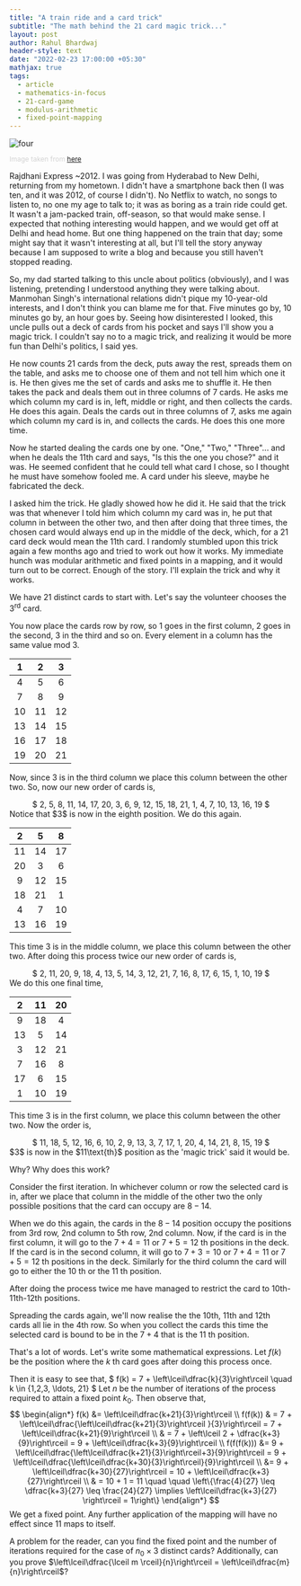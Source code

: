 ```yaml
---
title: "A train ride and a card trick"
subtitle: "The math behind the 21 card magic trick..."
layout: post
author: Rahul Bhardwaj
header-style: text
date: "2022-02-23 17:00:00 +05:30"
mathjax: true
tags:
  - article
  - mathematics-in-focus
  - 21-card-game
  - modulus-arithmetic
  - fixed-point-mapping
---
```


<div>
  <img src="/blog/media/post/2022-02-23-train-ride_img.jpeg" alt="four">
  <!-- <h1 style="margin-top: -20px">Image taken from <a href https://mathsmartinthomas.wordpress.com/2017/01/27/maths-prize-puzzle-27-january-the-21-card-trick//> /h1> -->
  <p style="color:#D3D3D3;font-size:12px;" >Image taken from <a href="https://mathsmartinthomas.wordpress.com/">here</a> </p1>
  <!-- <a href="https://mathsmartinthomas.files.wordpress.com/2015/11/21cards.jpg">here</a> -->

</div>



Rajdhani Express ~2012. I was going from Hyderabad to New Delhi, returning from my hometown. I didn't have a smartphone back then (I was ten, and it was 2012, of course I didn't). No Netflix to watch, no songs to listen to, no one my age to talk to; it was as boring as a train ride could get. It wasn't a jam-packed train, off-season, so that would make sense. I expected that nothing interesting would happen, and we would get off at Delhi and head home. But one thing happened on the train that day; some might say that it wasn't interesting at all, but I'll tell the story anyway because I am supposed to write a blog and because you still haven't stopped reading.

So, my dad started talking to this uncle about politics (obviously), and I was listening, pretending I understood anything they were talking about. Manmohan Singh's international relations didn't pique my 10-year-old interests, and I don't think you can blame me for that. Five minutes go by, 10 minutes go by, an hour goes by. Seeing how disinterested I looked, this uncle pulls out a deck of cards from his pocket and says I'll show you a magic trick. I couldn't say no to a magic trick, and realizing it would be more fun than Delhi's politics, I said yes. 

He now counts 21 cards from the deck, puts away the rest, spreads them on the table, and asks me to choose one of them and not tell him which one it is. He then gives me the set of cards and asks me to shuffle it. He then takes the pack and deals them out in three columns of 7 cards. He asks me which column my card is in, left, middle or right, and then collects the cards. He does this again. Deals the cards out in three columns of 7, asks me again which column my card is in, and collects the cards. He does this one more time.

Now he started dealing the cards one by one. "One," "Two," "Three"... and when he deals the 11th card and says, "Is this the one you chose?" and it was. He seemed confident that he could tell what card I chose, so I thought he must have somehow fooled me. A card under his sleeve, maybe he fabricated the deck. 

I asked him the trick. He gladly showed how he did it. He said that the trick was that whenever I told him which column my card was in, he put that column in between the other two, and then after doing that three times, the chosen card would always end up in the middle of the deck, which, for a 21 card deck would mean the 11th card.
I randomly stumbled upon this trick again a few months ago and tried to work out how it works. My immediate hunch was modular arithmetic and fixed points in a mapping, and it would turn out to be correct.
Enough of the story. I'll explain the trick and why it works.

We have 21 distinct cards to start with. Let's say the volunteer chooses the $3^{\text{rd}}$ card. 

You now place the cards row by row, so 1 goes in the first column, 2 goes in the second, 3 in the third and so on. Every element in a column has the same value $\text{mod}\ 3$.

|  1   |  2   |  3   |
| :--: | :--: | :--: |
|  4   |  5   |  6   |
|  7   |  8   |  9   |
|  10  |  11  |  12  |
|  13  |  14  |  15  |
|  16  |  17  |  18  |
|  19  |  20  |  21  |

Now, since $3$ is in the third column we place this column between the other two. So, now our new order of cards is,
<center>
$
2, 5, 8, 11, 14, 17, 20, 3, 6, 9, 12, 15, 18, 21, 1, 4, 7, 10, 13, 16, 19
$
</center>
Notice that $3$ is now in the eighth position. We do this again.

|  2   |  5   |  8   |
| :--: | :--: | :--: |
|  11  |  14  |  17  |
|  20  |  3   |  6   |
|  9   |  12  |  15  |
|  18  |  21  |  1   |
|  4   |  7   |  10  |
|  13  |  16  |  19  |

This time $3$ is in the middle column, we place this column between the other two. After doing this process twice our new order of cards is,
<center>
$
2, 11, 20, 9, 18, 4, 13, 5, 14, 3, 12, 21, 7, 16, 8, 17, 6, 15, 1, 10, 19
$
</center>
We do this one final time,

|  2   |  11  |  20  |
| :--: | :--: | :--: |
|  9   |  18  |  4   |
|  13  |  5   |  14  |
|  3   |  12  |  21  |
|  7   |  16  |  8   |
|  17  |  6   |  15  |
|  1   |  10  |  19  |

This time $3$ is in the first column, we place this column between the other two. Now the order is, 
<center>
$
11, 18, 5, 12, 16, 6, 10, 2, 9, 13, 3, 7, 17, 1, 20, 4, 14, 21, 8, 15, 19
$
</center>
$3$ is now in the $11\text{th}$ position as the 'magic trick' said it would be.

Why? Why does this work?

Consider the first iteration. In whichever column or row the selected card is in, after we place that column in the middle of the other two the only possible positions that the card can occupy are $8 - 14$.    

When we do this again, the cards in the $8-14$ position occupy the positions from 3rd row, 2nd column to 5th row, 2nd column. Now, if the card is in the first column, it will go to the $7+4 = 11$ or $7+5 = 12$ th positions in the deck. If the card is in the second column, it will go to $7+3 =10$ or $7+4=11$ or $7+5 = 12$ th positions in the deck. Similarly for the third column the card will go to either the $10$ th or the $11$ th position.

After doing the process twice me have managed to restrict the card to 10th-11th-12th positions. 

Spreading the cards again, we'll now realise the the 10th, 11th and 12th cards all lie in the 4th row. So when you collect the cards this time the selected card is bound to be in the $7+4$ that is the $11$ th position.

That's a lot of words. Let's write some mathematical expressions. Let $f(k)$ be the position where the $k$ th card goes after doing this process once.

Then it is easy to see that,
$
f(k) = 7 + \left\lceil\dfrac{k}{3}\right\rceil \quad k \in \{1,2,3, \ldots, 21\}
$
Let $n$ be the number of iterations of the process required to attain a fixed point $k_0$. Then observe that,
$$
\begin{align*}
f(k) &= \left\lceil\dfrac{k+21}{3}\right\rceil \\
f(f(k)) & = 7 + \left\lceil\dfrac{\left\lceil\dfrac{k+21}{3}\right\rceil }{3}\right\rceil 
 = 7 + \left\lceil\dfrac{k+21}{9}\right\rceil \\ 
& = 7 + \left\lceil 2 + \dfrac{k+3}{9}\right\rceil
= 9 + \left\lceil\dfrac{k+3}{9}\right\rceil \\
f(f(f(k))) &= 9 + \left\lceil\dfrac{\left\lceil\dfrac{k+21}{3}\right\rceil+3}{9}\right\rceil
= 9 + \left\lceil\dfrac{\left\lceil\dfrac{k+30}{3}\right\rceil}{9}\right\rceil \\
&= 9 + \left\lceil\dfrac{k+30}{27}\right\rceil = 10 + \left\lceil\dfrac{k+3}{27}\right\rceil \\ 
& = 10 + 1 = 11 \quad \quad \left\{\frac{4}{27} \leq \dfrac{k+3}{27} \leq \frac{24}{27} \implies \left\lceil\dfrac{k+3}{27} \right\rceil = 1\right\}
\end{align*}
$$
We get a fixed point. Any further application of the mapping will have no effect since $11$ maps to itself. 

A problem for the reader, can you find the fixed point and the number of iterations required for the case of $n_0\times3$ distinct cards? Additionally, can you prove  $\left\lceil\dfrac{\lceil m \rceil}{n}\right\rceil = \left\lceil\dfrac{m}{n}\right\rceil$?